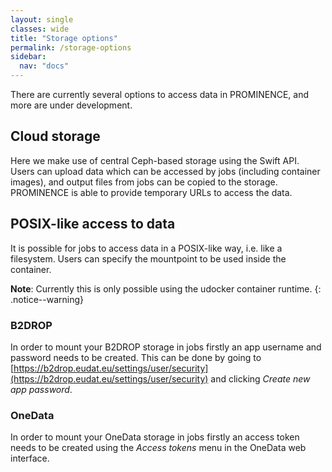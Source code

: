 ```yaml
---
layout: single
classes: wide
title: "Storage options"
permalink: /storage-options
sidebar:
  nav: "docs"
---
```


There are currently several options to access data in PROMINENCE, and more are under development.

## Cloud storage
Here we make use of central Ceph-based storage using the Swift API. Users can upload data which can be accessed by jobs (including container images), and output files from jobs can be copied to the storage. PROMINENCE is able to provide temporary URLs to access the data.

## POSIX-like access to data
It is possible for jobs to access data in a POSIX-like way, i.e. like a filesystem. Users can specify the mountpoint to be used inside the container.

**Note**: Currently this is only possible using the udocker container runtime.
{: .notice--warning}

### B2DROP
In order to mount your B2DROP storage in jobs firstly an app username and password needs to be created. This can be done by going to [https://b2drop.eudat.eu/settings/user/security](https://b2drop.eudat.eu/settings/user/security) and clicking *Create new app password*.

### OneData
In order to mount your OneData storage in jobs firstly an access token needs to be created using the *Access tokens* menu in the OneData web interface.

